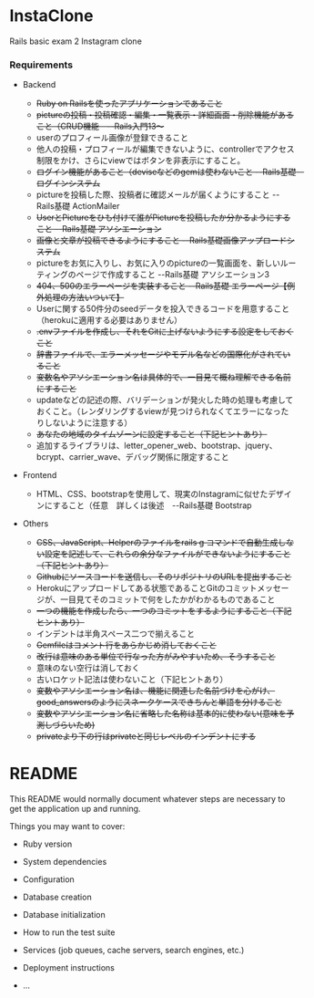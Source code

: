 # InstaClone
Rails basic exam 2 Instagram clone
### Requirements
* Backend
  * ~~Ruby on Railsを使ったアプリケーションであること~~
  * ~~pictureの投稿・投稿確認・編集・一覧表示・詳細画面・削除機能があること（CRUD機能　--Rails入門13～~~
  * userのプロフィール画像が登録できること
  * 他人の投稿・プロフィールが編集できないように、controllerでアクセス制限をかけ、さらにviewではボタンを非表示にすること。
  * ~~ログイン機能があること（deviseなどのgemは使わないこと --Rails基礎　ログインシステム~~
  * pictureを投稿した際、投稿者に確認メールが届くようにすること --Rails基礎 ActionMailer
  * ~~UserとPictureをひも付けて誰がPictureを投稿したか分かるようにすること --Rails基礎 アソシエーション~~
  * ~~画像と文章が投稿できるようにすること  --Rails基礎画像アップロードシステム~~
  * pictureをお気に入りし、お気に入りのpictureの一覧画面を、新しいルーティングのページで作成すること --Rails基礎 アソシエーション3
  * ~~404、500のエラーページを実装すること --Rails基礎 エラーページ【例外処理の方法いついて】~~
  * Userに関する50件分のseedデータを投入できるコードを用意すること（herokuに適用する必要はありません）
  * ~~.envファイルを作成し、それをGitに上げないようにする設定をしておくこと~~
  * ~~辞書ファイルで、エラーメッセージやモデル名などの国際化がされていること~~
  * ~~変数名やアソシエーション名は具体的で、一目見て概ね理解できる名前にすること~~
  * updateなどの記述の際、バリデーションが発火した時の処理も考慮しておくこと。（レンダリングするviewが見つけられなくてエラーになったりしないように注意する）
  * ~~あなたの地域のタイムゾーンに設定すること（下記ヒントあり）~~
  * 追加するライブラリは、letter_opener_web、bootstrap、jquery、bcrypt、carrier_wave、デバッグ関係に限定すること

* Frontend
  * HTML、CSS、bootstrapを使用して、現実のInstagramに似せたデザインにすること（任意　詳しくは後述　--Rails基礎 Bootstrap

* Others
  * ~~CSS、JavaScript、Helperのファイルをrails g コマンドで自動生成しない設定を記述して、これらの余分なファイルができないようにすること（下記ヒントあり）~~
  * ~~Githubにソースコードを送信し、そのリポジトリのURLを提出すること~~
  * Herokuにアップロードしてある状態であることGitのコミットメッセージが、一目見てそのコミットで何をしたかがわかるものであること
  * ~~一つの機能を作成したら、一つのコミットをするようにすること（下記ヒントあり）~~
  * インデントは半角スペース二つで揃えること
  * ~~Gemfileはコメント行をあらかじめ消しておくこと~~
  * ~~改行は意味のある単位で行なった方がみやすいため、そうすること~~
  * 意味のない空行は消しておく
  * 古いロケット記法は使わないこと（下記ヒントあり）
  * ~~変数やアソシエーション名は、機能に関連した名前づけを心がけ、good_answersのようにスネークケースできちんと単語を分けること~~
  * ~~変数やアソシエーション名に省略した名称は基本的に使わない(意味を予測しづらいため)~~
  * ~~privateより下の行はprivateと同じレベルのインデントにする~~


# README

This README would normally document whatever steps are necessary to get the
application up and running.

Things you may want to cover:

* Ruby version

* System dependencies

* Configuration

* Database creation

* Database initialization

* How to run the test suite

* Services (job queues, cache servers, search engines, etc.)

* Deployment instructions

* ...
